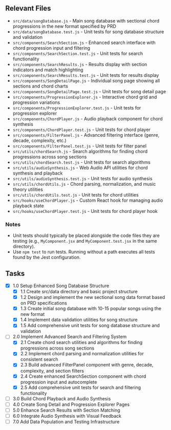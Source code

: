 ## Relevant Files

- `src/data/songDatabase.js` - Main song database with sectional chord progressions in the new format specified by PRD
- `src/data/songDatabase.test.js` - Unit tests for song database structure and validation
- `src/components/SearchSection.js` - Enhanced search interface with chord progression input and filtering
- `src/components/SearchSection.test.js` - Unit tests for search functionality
- `src/components/SearchResults.js` - Results display with section indicators and match highlighting
- `src/components/SearchResults.test.js` - Unit tests for results display
- `src/components/SongDetailPage.js` - Individual song page showing all sections and chord charts
- `src/components/SongDetailPage.test.js` - Unit tests for song detail page
- `src/components/ProgressionExplorer.js` - Interactive chord grid and progression variations
- `src/components/ProgressionExplorer.test.js` - Unit tests for progression explorer
- `src/components/ChordPlayer.js` - Audio playback component for chord synthesis
- `src/components/ChordPlayer.test.js` - Unit tests for chord player
- `src/components/FilterPanel.js` - Advanced filtering interface (genre, decade, complexity, etc.)
- `src/components/FilterPanel.test.js` - Unit tests for filter panel
- `src/utils/chordSearch.js` - Search algorithms for finding chord progressions across song sections
- `src/utils/chordSearch.test.js` - Unit tests for search algorithms
- `src/utils/audioSynthesis.js` - Web Audio API utilities for chord synthesis and playback
- `src/utils/audioSynthesis.test.js` - Unit tests for audio synthesis
- `src/utils/chordUtils.js` - Chord parsing, normalization, and music theory utilities
- `src/utils/chordUtils.test.js` - Unit tests for chord utilities
- `src/hooks/useChordPlayer.js` - Custom React hook for managing audio playback state
- `src/hooks/useChordPlayer.test.js` - Unit tests for chord player hook

### Notes

- Unit tests should typically be placed alongside the code files they are testing (e.g., `MyComponent.jsx` and `MyComponent.test.jsx` in the same directory).
- Use `npm test` to run tests. Running without a path executes all tests found by the Jest configuration.

## Tasks

- [x] 1.0 Setup Enhanced Song Database Structure
  - [x] 1.1 Create src/data directory and basic project structure
  - [x] 1.2 Design and implement the new sectional song data format based on PRD specifications
  - [x] 1.3 Create initial song database with 10-15 popular songs using the new format
  - [x] 1.4 Implement data validation utilities for song structure
  - [x] 1.5 Add comprehensive unit tests for song database structure and validation
- [ ] 2.0 Implement Advanced Search and Filtering System
  - [x] 2.1 Create chord search utilities and algorithms for finding progressions across song sections
  - [x] 2.2 Implement chord parsing and normalization utilities for consistent search
  - [x] 2.3 Build advanced FilterPanel component with genre, decade, complexity, and section filters
  - [x] 2.4 Create enhanced SearchSection component with chord progression input and autocomplete
  - [x] 2.5 Add comprehensive unit tests for search and filtering functionality
- [ ] 3.0 Build Chord Playback and Audio Synthesis
- [ ] 4.0 Create Song Detail and Progression Explorer Pages
- [ ] 5.0 Enhance Search Results with Section Matching
- [ ] 6.0 Integrate Audio Synthesis with Visual Feedback
- [ ] 7.0 Add Data Population and Testing Infrastructure